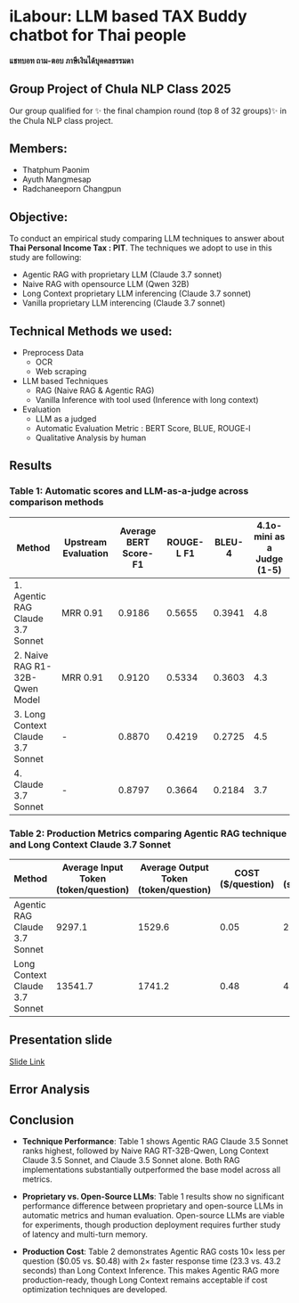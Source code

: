 
#  iLabour: LLM based TAX Buddy chatbot for Thai people

#### แชทบอท ถาม-ตอบ ภาษีเงินได้บุคคลธรรมดา

## Group Project of Chula NLP Class 2025
Our group qualified for ✨ the final champion round (top 8 of 32 groups)✨ in the Chula NLP class project.

## Members:
- Thatphum Paonim
- Ayuth Mangmesap
- Radchaneeporn Changpun

## Objective: 
To conduct an empirical study comparing LLM techniques to answer about **Thai Personal Income Tax : PIT**. 
The techniques we adopt to use in this study are following:
- Agentic RAG with proprietary LLM (Claude 3.7 sonnet)
- Naive RAG with opensource LLM (Qwen 32B)
- Long Context proprietary LLM inferencing (Claude 3.7 sonnet)
- Vanilla proprietary LLM interencing (Claude 3.7 sonnet)

## Technical Methods we used:
-  Preprocess Data
    - OCR
    - Web scraping
- LLM based Techniques
    - RAG (Naive RAG & Agentic RAG)
    - Vanilla Inference with tool used (Inference with long context)
- Evaluation
    - LLM as a judged
    - Automatic Evaluation Metric : BERT Score, BLUE, ROUGE-l
    - Qualitative Analysis by human


## Results

### Table 1: Automatic scores and LLM-as-a-judge across comparison methods

| Method | Upstream Evaluation | Average BERT Score-F1 |  ROUGE-L F1 | BLEU-4 | 4.1o-mini as a Judge (1-5) |
|--------|---------------------|----------------------------------|--------------------------------|-------------------------------|---------------------------------------------------|
| 1. Agentic RAG Claude 3.7 Sonnet | MRR 0.91 | 0.9186| 0.5655| 0.3941| 4.8| 
| 2. Naive RAG R1-32B-Qwen Model| MRR 0.91 |0.9120| 0.5334 | 0.3603| 4.3 |
| 3. Long Context Claude 3.7 Sonnet | - |0.8870 |0.4219 |0.2725 | 4.5| 
| 4. Claude 3.7 Sonnet  | - | 0.8797 |0.3664 |0.2184 | 3.7 | 

### Table 2: Production Metrics comparing Agentic RAG technique and Long Context Claude 3.7 Sonnet
| Method | Average Input Token (token/question) | Average Output Token (token/question) | COST ($/question) | Time (second/question) |
|--------|--------------------------------------|---------------------------------------|----------|------|
| Agentic RAG Claude 3.7 Sonnet | 9297.1 | 1529.6 | 0.05 | 23.3 |
| Long Context Claude 3.7 Sonnet| 13541.7 | 1741.2 | 0.48 | 43.2 |

## Presentation slide
[Slide Link](https://docs.google.com/presentation/d/1f0aijNcMq-LiEN8I8WaDgFDmKHLDNuGvK4xCbjN8bRA/edit?usp=sharing)


## Error Analysis


## Conclusion 

- **Technique Performance**: Table 1 shows Agentic RAG Claude 3.5 Sonnet ranks highest, followed by Naive RAG RT-32B-Qwen, Long Context Claude 3.5 Sonnet, and Claude 3.5 Sonnet alone. Both RAG implementations substantially outperformed the base model across all metrics.

- **Proprietary vs. Open-Source LLMs**: Table 1 results show no significant performance difference between proprietary and open-source LLMs in automatic metrics and human evaluation. Open-source LLMs are viable for experiments, though production deployment requires further study of latency and multi-turn memory.

- **Production Cost**: Table 2 demonstrates Agentic RAG costs 10× less per question ($0.05 vs. $0.48) with 2× faster response time (23.3 vs. 43.2 seconds) than Long Context Inference. This makes Agentic RAG more production-ready, though Long Context remains acceptable if cost optimization techniques are developed.
